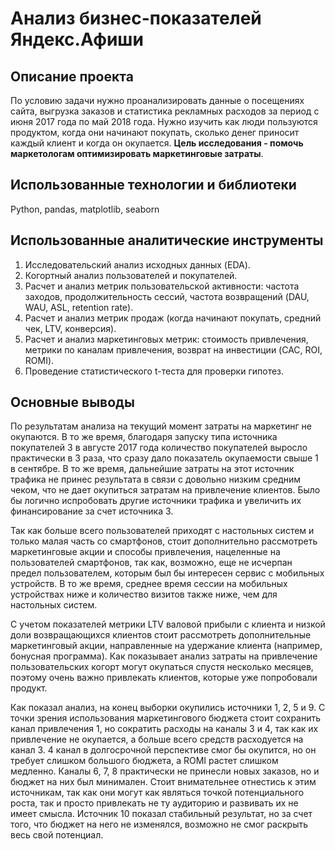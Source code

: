 # Анализ бизнес-показателей Яндекс.Афиши

## Описание проекта

По условию задачи нужно проанализировать данные о посещениях сайта, выгрузка заказов и статистика рекламных расходов за период с июня 2017 года по май 2018 года. Нужно изучить как люди пользуются продуктом, когда они начинают покупать, сколько денег приносит каждый клиент и когда он окупается. **Цель исследования - помочь маркетологам оптимизировать маркетинговые затраты**.

## Использованные технологии и библиотеки

Python, pandas, matplotlib, seaborn

## Использованные аналитические инструменты

1. Исследовательский анализ исходных данных (EDA).
2. Когортный анализ пользователей и покупателей.
3. Расчет и анализ метрик пользовательской активности: частота заходов, продолжительность сессий, частота возвращений (DAU, WAU, ASL, retention rate).
4. Расчет и анализ метрик продаж (когда начинают покупать, средний чек, LTV, конверсия).
5. Расчет и анализ маркетинговых метрик: стоимость привлечения, метрики по каналам привлечения, возврат на инвестиции (CAC, ROI, ROMI).
6. Проведение статистического t-теста для проверки гипотез.

## Основные выводы

По результатам анализа на текущий момент затраты на маркетинг не окупаются. В то же время, благодаря запуску типа источника покупателей 3 в августе 2017 года количество покупателей выросло практически в 3 раза, что сразу дало показатель окупаемости свыше 1 в сентябре. В то же время, дальнейшие затраты на этот источник трафика не принес результата в связи с довольно низким средним чеком, что не дает окупиться затратам на привлечение клиентов. Было бы логично испробовать другие источники трафика и увеличить их финансирование за счет источника 3.

Так как больше всего пользователей приходят с настольных систем и только малая часть со смартфонов, стоит дополнительно рассмотреть маркетинговые акции и способы привлечения, нацеленные на пользователей смартфонов, так как, возможно, еще не исчерпан предел пользователем, которым был бы интересен сервис с мобильных устройств. В то же время, среднее время сессии на мобильных устройствах ниже и количество визитов также ниже, чем для настольных систем.

С учетом показателей метрики LTV валовой прибыли с клиента и низкой доли возвращающихся клиентов стоит рассмотреть дополнительные маркетинговый акции, направленные на удержание клиента (например, бонусная программа). Как показывает анализ затраты на привлечение пользовательских когорт могут окупаться спустя несколько месяцев, поэтому очень важно привлекать клиентов, которые уже попробовали продукт.

Как показал анализ, на конец выборки окупились источники 1, 2, 5 и 9. С точки зрения использования маркетингового бюджета стоит сохранить канал привлечения 1, но сократить расходы на каналы 3 и 4, так как их привлечение не окупается, а больше всего средств расходуется на канал 3. 4 канал в долгосрочной перспективе смог бы окупится, но он требует слишком большого бюджета, а ROMI растет слишком медленно. Каналы 6, 7, 8 практически не принесли новых заказов, но и бюджет на них был минимален. Стоит внимательнее отнестись к этим источникам, так как они могут как являться точкой потенциального роста, так и просто привлекать не ту аудиторию и развивать их не имеет смысла. Источник 10 показал стабильный результат, но за счет того, что бюджет на него не изменялся, возможно не смог раскрыть весь свой потенциал.
